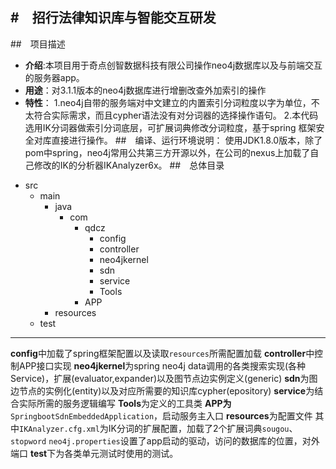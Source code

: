 #　招行法律知识库与智能交互研发
-------------------
##　项目描述
   - **介绍**:本项目用于奇点创智数据科技有限公司操作neo4j数据库以及与前端交互的服务器app。
   - **用途**：对3.1.1版本的neo4j数据库进行增删改查外加索引的操作
   - **特性**：
   	1.neo4j自带的服务端对中文建立的内置索引分词粒度以字为单位，不太符合实际需求，而且cypher语法没有对分词器的选择操作语句。
    2.本代码选用IK分词器做索引分词底层，可扩展词典修改分词粒度，基于spring 框架安全对库直接进行操作。
##　编译、运行环境说明：
	使用JDK1.8.0版本，除了pom中spring，neo4j常用公共第三方开源以外，在公司的nexus上加载了自己修改的IK的分析器IKAnalyzer6x。
##　总体目录
+ src
	+ main
		+ java
			+ com
				+ qdcz
                    + config
                    + controller
                    + neo4jkernel
                    + sdn
                    + service
                    + Tools
                + APP
        + resources
    + test
-------------------
**config**中加载了spring框架配置以及读取`resources`所需配置加载
**controller**中控制APP接口实现
**neo4jkernel**为spring neo4j data调用的各类搜索实现(各种Service)，扩展(evaluator,expander)以及图节点边实例定义(generic)
**sdn**为图边节点的实例化(entity)以及对应所需要的知识库cypher(epository)
**service**为结合实际所需的服务逻辑编写
**Tools**为定义的工具类
**APP为**  `SpringbootSdnEmbeddedApplication`，启动服务主入口
**resources**为配置文件
	其中`IKAnalyzer.cfg.xml`为IK分词的扩展配置，加载了2个扩展词典`sougou`、 `stopword`
	`neo4j.properties`设置了app启动的驱动，访问的数据库的位置，对外端口
**test**下为各类单元测试时使用的测试。




